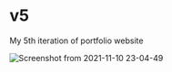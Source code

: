 # v5
My 5th iteration of portfolio website

![Screenshot from 2021-11-10 23-04-49](https://user-images.githubusercontent.com/40805789/141159183-ba8e4985-4958-4f92-a072-cf7215b620b9.png)
